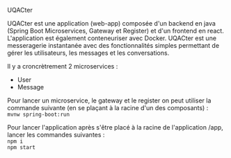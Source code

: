 UQACter

UQACter est une application (web-app) composée d'un backend en java (Spring Boot Microservices, Gateway et Register) et d'un frontend en react. L'application est également conteneuriser avec Docker.
UQACter est une messeragerie instantanée avec des fonctionnalités simples permettant de gérer les utilisateurs, les messages et les conversations.

Il y a croncrètrement 2 microservices :
- User
- Message

Pour lancer un microservice, le gateway et le register on peut utiliser la commande suivante (en se plaçant à la racine d'un des composants) :  
```mvnw spring-boot:run```  

Pour lancer l'application après s'être placé à la racine de l'application /app, lancer les commandes suivantes :  
```npm i```  
```npm start```  
